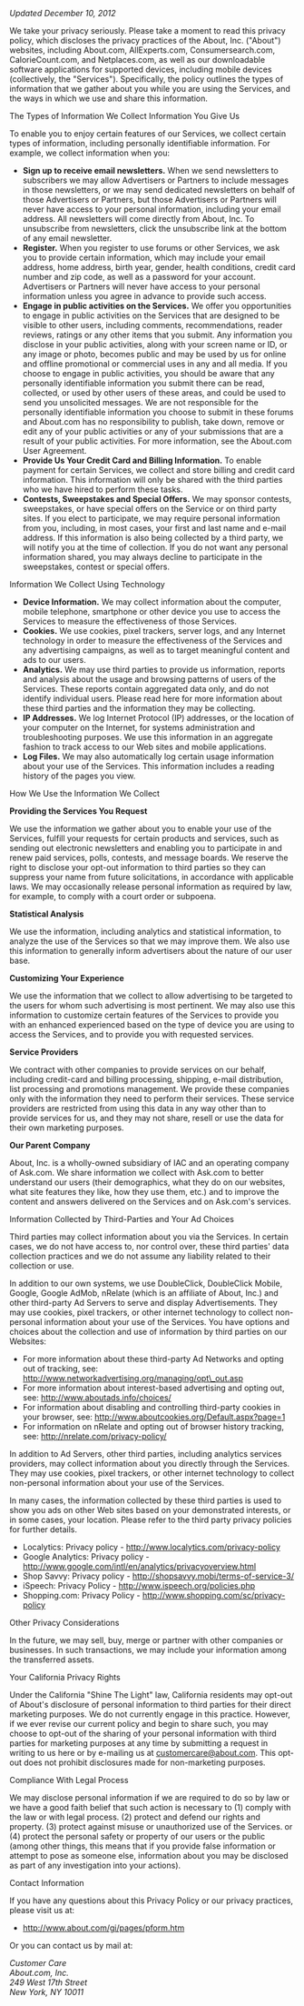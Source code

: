 _Updated December 10, 2012_

We take your privacy seriously. Please take a moment to read this privacy policy, which discloses the privacy practices of the About, Inc. ("About") websites, including About.com, AllExperts.com, Consumersearch.com, CalorieCount.com, and Netplaces.com, as well as our downloadable software applications for supported devices, including mobile devices (collectively, the "Services"). Specifically, the policy outlines the types of information that we gather about you while you are using the Services, and the ways in which we use and share this information.

The Types of Information We Collect Information You Give Us

To enable you to enjoy certain features of our Services, we collect certain types of information, including personally identifiable information. For example, we collect information when you:

*   **Sign up to receive email newsletters.** When we send newsletters to subscribers we may allow Advertisers or Partners to include messages in those newsletters, or we may send dedicated newsletters on behalf of those Advertisers or Partners, but those Advertisers or Partners will never have access to your personal information, including your email address. All newsletters will come directly from About, Inc. To unsubscribe from newsletters, click the unsubscribe link at the bottom of any email newsletter.
*   **Register.** When you register to use forums or other Services, we ask you to provide certain information, which may include your email address, home address, birth year, gender, health conditions, credit card number and zip code, as well as a password for your account. Advertisers or Partners will never have access to your personal information unless you agree in advance to provide such access.
*   **Engage in public activities on the Services.** We offer you opportunities to engage in public activities on the Services that are designed to be visible to other users, including comments, recommendations, reader reviews, ratings or any other items that you submit. Any information you disclose in your public activities, along with your screen name or ID, or any image or photo, becomes public and may be used by us for online and offline promotional or commercial uses in any and all media. If you choose to engage in public activities, you should be aware that any personally identifiable information you submit there can be read, collected, or used by other users of these areas, and could be used to send you unsolicited messages. We are not responsible for the personally identifiable information you choose to submit in these forums and About.com has no responsibility to publish, take down, remove or edit any of your public activities or any of your submissions that are a result of your public activities. For more information, see the About.com User Agreement.
*   **Provide Us Your Credit Card and Billing Information.** To enable payment for certain Services, we collect and store billing and credit card information. This information will only be shared with the third parties who we have hired to perform these tasks.
*   **Contests, Sweepstakes and Special Offers.** We may sponsor contests, sweepstakes, or have special offers on the Service or on third party sites. If you elect to participate, we may require personal information from you, including, in most cases, your first and last name and e-mail address. If this information is also being collected by a third party, we will notify you at the time of collection. If you do not want any personal information shared, you may always decline to participate in the sweepstakes, contest or special offers.

Information We Collect Using Technology

*   **Device Information.** We may collect information about the computer, mobile telephone, smartphone or other device you use to access the Services to measure the effectiveness of those Services.
*   **Cookies.** We use cookies, pixel trackers, server logs, and any Internet technology in order to measure the effectiveness of the Services and any advertising campaigns, as well as to target meaningful content and ads to our users.
*   **Analytics.** We may use third parties to provide us information, reports and analysis about the usage and browsing patterns of users of the Services. These reports contain aggregated data only, and do not identify individual users. Please read here for more information about these third parties and the information they may be collecting.
*   **IP Addresses.** We log Internet Protocol (IP) addresses, or the location of your computer on the Internet, for systems administration and troubleshooting purposes. We use this information in an aggregate fashion to track access to our Web sites and mobile applications.
*   **Log Files.** We may also automatically log certain usage information about your use of the Services. This information includes a reading history of the pages you view.

How We Use the Information We Collect

**Providing the Services You Request**

We use the information we gather about you to enable your use of the Services, fulfill your requests for certain products and services, such as sending out electronic newsletters and enabling you to participate in and renew paid services, polls, contests, and message boards. We reserve the right to disclose your opt-out information to third parties so they can suppress your name from future solicitations, in accordance with applicable laws. We may occasionally release personal information as required by law, for example, to comply with a court order or subpoena.

**Statistical Analysis**

We use the information, including analytics and statistical information, to analyze the use of the Services so that we may improve them. We also use this information to generally inform advertisers about the nature of our user base.

**Customizing Your Experience**

We use the information that we collect to allow advertising to be targeted to the users for whom such advertising is most pertinent. We may also use this information to customize certain features of the Services to provide you with an enhanced experienced based on the type of device you are using to access the Services, and to provide you with requested services.

**Service Providers**

We contract with other companies to provide services on our behalf, including credit-card and billing processing, shipping, e-mail distribution, list processing and promotions management. We provide these companies only with the information they need to perform their services. These service providers are restricted from using this data in any way other than to provide services for us, and they may not share, resell or use the data for their own marketing purposes.

**Our Parent Company**

About, Inc. is a wholly-owned subsidiary of IAC and an operating company of Ask.com. We share information we collect with Ask.com to better understand our users (their demographics, what they do on our websites, what site features they like, how they use them, etc.) and to improve the content and answers delivered on the Services and on Ask.com's services.

Information Collected by Third-Parties and Your Ad Choices

Third parties may collect information about you via the Services. In certain cases, we do not have access to, nor control over, these third parties' data collection practices and we do not assume any liability related to their collection or use.

In addition to our own systems, we use DoubleClick, DoubleClick Mobile, Google, Google AdMob, nRelate (which is an affiliate of About, Inc.) and other third-party Ad Servers to serve and display Advertisements. They may use cookies, pixel trackers, or other internet technology to collect non-personal information about your use of the Services. You have options and choices about the collection and use of information by third parties on our Websites:

*   For more information about these third-party Ad Networks and opting out of tracking, see: http://www.networkadvertising.org/managing/opt\_out.asp
*   For more information about interest-based advertising and opting out, see: http://www.aboutads.info/choices/
*   For information about disabling and controlling third-party cookies in your browser, see: http://www.aboutcookies.org/Default.aspx?page=1
*   For information on nRelate and opting out of browser history tracking, see: http://nrelate.com/privacy-policy/

In addition to Ad Servers, other third parties, including analytics services providers, may collect information about you directly through the Services. They may use cookies, pixel trackers, or other internet technology to collect non-personal information about your use of the Services.

In many cases, the information collected by these third parties is used to show you ads on other Web sites based on your demonstrated interests, or in some cases, your location. Please refer to the third party privacy policies for further details.

*   Localytics: Privacy policy - http://www.localytics.com/privacy-policy
*   Google Analytics: Privacy policy - http://www.google.com/intl/en/analytics/privacyoverview.html
*   Shop Savvy: Privacy policy - http://shopsavvy.mobi/terms-of-service-3/
*   iSpeech: Privacy Policy - http://www.ispeech.org/policies.php
*   Shopping.com: Privacy Policy - http://www.shopping.com/sc/privacy-policy

Other Privacy Considerations

In the future, we may sell, buy, merge or partner with other companies or businesses. In such transactions, we may include your information among the transferred assets.

Your California Privacy Rights

Under the California "Shine The Light" law, California residents may opt-out of About's disclosure of personal information to third parties for their direct marketing purposes. We do not currently engage in this practice. However, if we ever revise our current policy and begin to share such, you may choose to opt-out of the sharing of your personal information with third parties for marketing purposes at any time by submitting a request in writing to us here or by e-mailing us at customercare@about.com. This opt-out does not prohibit disclosures made for non-marketing purposes.

Compliance With Legal Process

We may disclose personal information if we are required to do so by law or we have a good faith belief that such action is necessary to (1) comply with the law or with legal process. (2) protect and defend our rights and property. (3) protect against misuse or unauthorized use of the Services. or (4) protect the personal safety or property of our users or the public (among other things, this means that if you provide false information or attempt to pose as someone else, information about you may be disclosed as part of any investigation into your actions).

Contact Information

If you have any questions about this Privacy Policy or our privacy practices, please visit us at:

*   http://www.about.com/gi/pages/pform.htm

Or you can contact us by mail at:

_Customer Care  
About.com, Inc.  
249 West 17th Street  
New York, NY 10011_